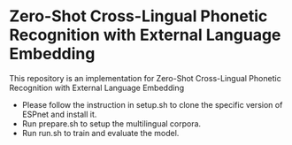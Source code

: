 # Zero-Shot Cross-Lingual Phonetic Recognition with External Language Embedding
This repository is an implementation for Zero-Shot Cross-Lingual Phonetic Recognition with External Language Embedding

* Please follow the instruction in setup.sh to clone the specific version of ESPnet and install it.
* Run prepare.sh to setup the multilingual corpora.
* Run run.sh to train and evaluate the model.


